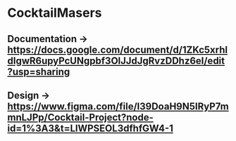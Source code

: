 # CocktailMasers

## Documentation -> https://docs.google.com/document/d/1ZKc5xrhldIgwR6upyPcUNgpbf3OlJJdJgRvzDDhz6eI/edit?usp=sharing

## Design -> https://www.figma.com/file/l39DoaH9N5IRyP7mmnLJPp/Cocktail-Project?node-id=1%3A3&t=LlWPSEOL3dfhfGW4-1
